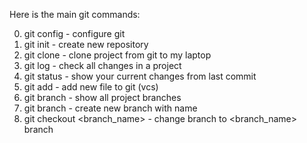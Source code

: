 Here is the main git commands:

0) git config  - configure git
1) git init - create new repository
2) git clone - clone project from git to my laptop
3) git log - check all changes in a project
4) git status - show your current changes from last commit
5) git add - add new file to git (vcs)
6) git branch - show all project branches
7) git branch <name> - create new branch with <name> name
8) git checkout <branch_name> - change branch to <branch_name> branch

